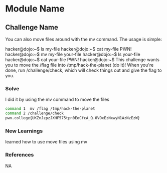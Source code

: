 # Module Name

## Challenge Name
You can also move files around with the mv command. The usage is simple:

hacker@dojo:~$ ls
my-file
hacker@dojo:~$ cat my-file
PWN!
hacker@dojo:~$ mv my-file your-file
hacker@dojo:~$ ls
your-file
hacker@dojo:~$ cat your-file
PWN!
hacker@dojo:~$
This challenge wants you to move the /flag file into /tmp/hack-the-planet (do it)! When you're done, run /challenge/check, which will check things out and give the flag to you.

### Solve

I did it by using the mv command to move the files
```bash
command 1  mv /flag /tmp/hack-the-planet
command 2 /challenge/check
pwn.college{UKZnJzpzJXHF575tpn0EoCfcA_Q.0VOxEzNxwyN1AzNzEzW}
```

### New Learnings
learned how to use move files using mv

### References 
NA